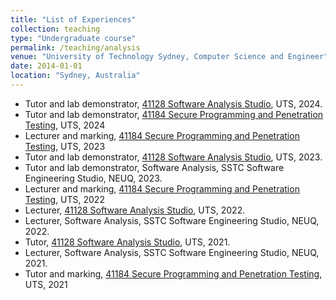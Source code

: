 ```yaml
---
title: "List of Experiences"
collection: teaching
type: "Undergraduate course"
permalink: /teaching/analysis
venue: "University of Technology Sydney, Computer Science and Engineer"
date: 2014-01-01
location: "Sydney, Australia"
---
```


- Tutor and lab demonstrator, [41128 Software Analysis Studio](https://handbook.uts.edu.au/subjects/41128.html), UTS, 2024.
- Tutor and lab demonstrator, [41184 Secure Programming and Penetration Testing](https://handbook.uts.edu.au/subjects/41184.html), UTS, 2024
- Lecturer and marking, [41184 Secure Programming and Penetration Testing](https://handbook.uts.edu.au/subjects/41184.html), UTS, 2023
- Tutor and lab demonstrator, [41128 Software Analysis Studio](https://handbook.uts.edu.au/subjects/41128.html), UTS, 2023.
- Tutor and lab demonstrator, Software Analysis, SSTC Software Engineering Studio, NEUQ, 2023.
- Lecturer and marking, [41184 Secure Programming and Penetration Testing](https://handbook.uts.edu.au/subjects/41184.html), UTS, 2022
- Lecturer, [41128 Software Analysis Studio](https://handbook.uts.edu.au/subjects/41128.html), UTS, 2022.
- Lecturer, Software Analysis, SSTC Software Engineering Studio, NEUQ, 2022.
- Tutor, [41128 Software Analysis Studio](https://handbook.uts.edu.au/subjects/41128.html), UTS, 2021.
- Lecturer, Software Analysis, SSTC Software Engineering Studio, NEUQ, 2021.
- Tutor and marking, [41184 Secure Programming and Penetration Testing](https://handbook.uts.edu.au/subjects/41184.html), UTS, 2021